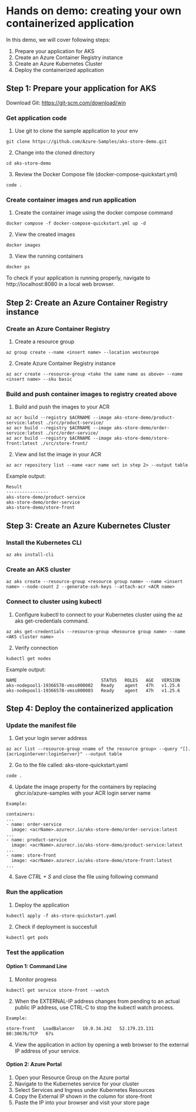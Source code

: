 # Hands on demo: creating your own containerized application

In this demo, we will cover following steps:

  1) Prepare your application for AKS
  2) Create an Azure Container Registry instance
  3) Create an Azure Kubernetes Cluster
  4) Deploy the containerized application

## Step 1: Prepare your application for AKS

Download Git: https://git-scm.com/download/win

### Get application code

  1) Use git to clone the sample application to your env
     
    git clone https://github.com/Azure-Samples/aks-store-demo.git

  2) Change into the cloned directory
     
    cd aks-store-demo

  3) Review the Docker Compose file (docker-compose-quickstart.yml)

    code .

### Create container images and run application

  1) Create the container image using the docker compose command

    docker compose -f docker-compose-quickstart.yml up -d

  2) View the created images

    docker images

  3) View the running containers

    docker ps

  To check if your application is running properly, navigate to http://localhost:8080 in a local web browser.

  ## Step 2: Create an Azure Container Registry instance

  ### Create an Azure Container Registry

  1) Create a resource group

    az group create --name <insert name> --location westeurope

  2) Create Azure Container Registry instance

    az acr create --resource-group <take the same name as above> --name <insert name> --sku basic

  ### Build and push container images to registry created above

  1) Build and push the images to your ACR

    az acr build --registry $ACRNAME --image aks-store-demo/product-service:latest ./src/product-service/
    az acr build --registry $ACRNAME --image aks-store-demo/order-service:latest ./src/order-service/
    az acr build --registry $ACRNAME --image aks-store-demo/store-front:latest ./src/store-front/

  2) View and list the image in your ACR

    az acr repository list --name <acr name set in step 2> --output table

  Example output:

    Result
    ----------------
    aks-store-demo/product-service
    aks-store-demo/order-service
    aks-store-demo/store-front

## Step 3: Create an Azure Kubernetes Cluster

### Install the Kubernetes CLI

    az aks install-cli

### Create an AKS cluster

    az aks create --resource-group <resource group name> --name <insert name> --node-count 2 --generate-ssh-keys --attach-acr <ACR name>

### Connect to cluster using kubectl

  1) Configure kubectl to connect to your Kubernetes cluster using the az aks get-credentials command.

    az aks get-credentials --resource-group <Resource group name> --name <AKS cluster name>

  2) Verify connection

    kubectl get nodes

  Example output:

    NAME                                STATUS   ROLES   AGE   VERSION
    aks-nodepool1-19366578-vmss000002   Ready    agent   47h   v1.25.6
    aks-nodepool1-19366578-vmss000003   Ready    agent   47h   v1.25.6

## Step 4: Deploy the containerized application

### Update the manifest file

  1) Get your login server address

    az acr list --resource-group <name of the resource group> --query "[].{acrLoginServer:loginServer}" --output table

  2) Go to the file called: aks-store-quickstart.yaml

    code .

  4) Update the image property for the containers by replacing ghcr.io/azure-samples with your ACR login server name

    Example:

    containers:
    ...
    - name: order-service
      image: <acrName>.azurecr.io/aks-store-demo/order-service:latest
    ...
    - name: product-service
      image: <acrName>.azurecr.io/aks-store-demo/product-service:latest
    ...
    - name: store-front
      image: <acrName>.azurecr.io/aks-store-demo/store-front:latest
    ...

  4) Save *CTRL + S* and close the file using following command

  ### Run the application

  1) Deploy the application

    kubectl apply -f aks-store-quickstart.yaml

  2) Check if deployment is succesfull

    kubectl get pods

### Test the application 

#### Option 1: Command Line
    
  1) Monitor progress

    kubectl get service store-front --watch

  2) When the EXTERNAL-IP address changes from pending to an actual public IP address, use CTRL-C to stop the kubectl watch process.

    Example:

    store-front   LoadBalancer   10.0.34.242   52.179.23.131   80:30676/TCP   67s

  4) View the application in action by opening a web browser to the external IP address of your service.

#### Option 2: Azure Portal

  1) Open your Resource Group on the Azure portal
  2) Navigate to the Kubernetes service for your cluster
  3) Select Services and Ingress under Kubernetes Resources
  4) Copy the External IP shown in the column for store-front
  5) Paste the IP into your browser and visit your store page



    
